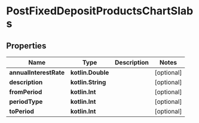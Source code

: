
# PostFixedDepositProductsChartSlabs

## Properties
| Name | Type | Description | Notes |
| ------------ | ------------- | ------------- | ------------- |
| **annualInterestRate** | **kotlin.Double** |  |  [optional] |
| **description** | **kotlin.String** |  |  [optional] |
| **fromPeriod** | **kotlin.Int** |  |  [optional] |
| **periodType** | **kotlin.Int** |  |  [optional] |
| **toPeriod** | **kotlin.Int** |  |  [optional] |



